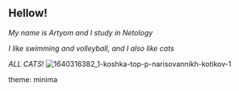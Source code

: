 ## Hellow! ##
_My name is Artyom and I study in Netology_

_I like swimming and volleyball, and I also like cats_

*ALL CATS!*
![1640316382_1-koshka-top-p-narisovannikh-kotikov-1](https://user-images.githubusercontent.com/131406375/235007077-247fcd39-e70c-4e44-b33a-8cb2caa33840.jpg)

theme: minima
